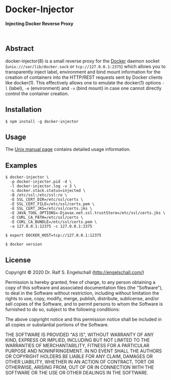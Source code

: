 
Docker-Injector
===============

**Injecting Docker Reverse Proxy**

<p/>
<img src="https://nodei.co/npm/docker-injector.png?downloads=true&stars=true" alt=""/>

<p/>
<img src="https://david-dm.org/rse/docker-injector.png" alt=""/>

Abstract
--------

docker-injector(8) is a small reverse proxy for the
[Docker](https://www.docker.com/) daemon socket
(`unix:///var/lib/docker.sock` or `tcp://127.0.0.1:2375`) which
allows you to transparently inject label, environment and bind mount
information for the creation of containers into the HTTP/REST requests
sent by Docker clients like docker(1). This effectively allows one to
emulate the docker(1) options `-l` (label), `-e` (environment) and `-v`
(bind mount) in case one cannot directly control the container creation.

Installation
------------

```
$ npm install -g docker-injector
```

Usage
-----

The [Unix manual page](https://github.com/rse/docker-injector/blob/master/docker-injector.md) contains
detailed usage information.

Examples
--------

```
$ docker-injector \
  -p docker-injector.pid -d \
  -l docker-injector.log -v 3 \
  -L docker.stack.status=injected \
  -B /etc/ssl:/etc/ssl:ro \
  -E SSL_CERT_DIR=/etc/ssl/certs \
  -E SSL_CERT_FILE=/etc/ssl/certs.pem \
  -E SSL_CERT_JKS=/etc/ssl/certs.jks \
  -E JAVA_TOOL_OPTIONS=-Djavax.net.ssl.trustStore=/etc/ssl/certs.jks \
  -E CURL_CA_PATH=/etc/ssl/certs \
  -E CURL_CA_BUNDLE=/etc/ssl/certs.pem \
  -a 127.0.0.1:12375 -c 127.0.0.1:2375

$ export DOCKER_HOST=tcp://127.0.0.1:12375

$ docker version
```

License
-------

Copyright &copy; 2020 Dr. Ralf S. Engelschall (http://engelschall.com/)

Permission is hereby granted, free of charge, to any person obtaining
a copy of this software and associated documentation files (the
"Software"), to deal in the Software without restriction, including
without limitation the rights to use, copy, modify, merge, publish,
distribute, sublicense, and/or sell copies of the Software, and to
permit persons to whom the Software is furnished to do so, subject to
the following conditions:

The above copyright notice and this permission notice shall be included
in all copies or substantial portions of the Software.

THE SOFTWARE IS PROVIDED "AS IS", WITHOUT WARRANTY OF ANY KIND,
EXPRESS OR IMPLIED, INCLUDING BUT NOT LIMITED TO THE WARRANTIES OF
MERCHANTABILITY, FITNESS FOR A PARTICULAR PURPOSE AND NONINFRINGEMENT.
IN NO EVENT SHALL THE AUTHORS OR COPYRIGHT HOLDERS BE LIABLE FOR ANY
CLAIM, DAMAGES OR OTHER LIABILITY, WHETHER IN AN ACTION OF CONTRACT,
TORT OR OTHERWISE, ARISING FROM, OUT OF OR IN CONNECTION WITH THE
SOFTWARE OR THE USE OR OTHER DEALINGS IN THE SOFTWARE.

